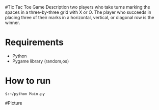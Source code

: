 #Tic Tac Toe Game Description
two players who take turns marking the spaces in a three-by-three grid with X or O. 
The player who succeeds in placing three of their marks in a horizontal, vertical, or diagonal row is the winner.
# Requirements
- Python
- Pygame library (random,os)

# How to run
```
$:~/python Main.py
```
#Picture
